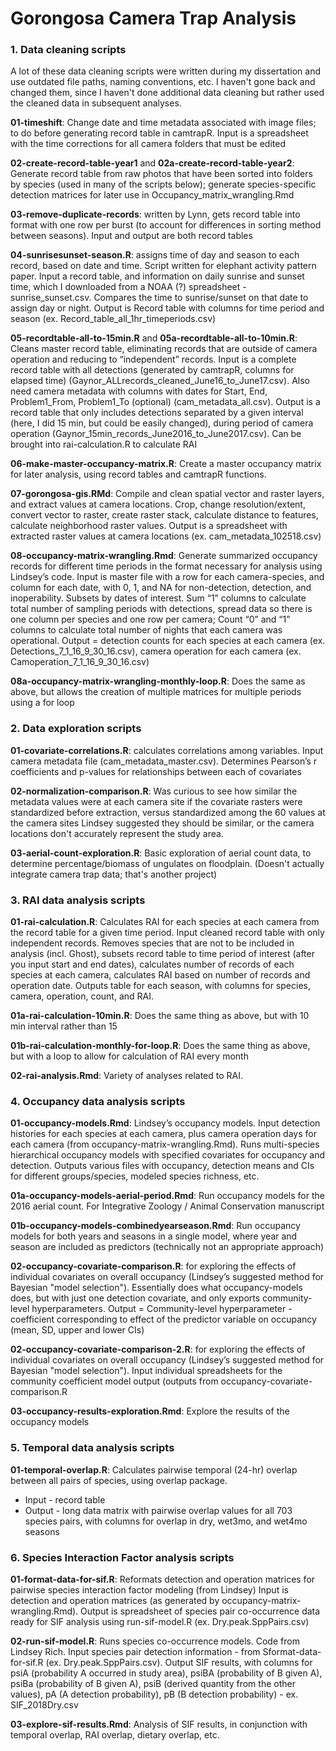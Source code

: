 # Gorongosa Camera Trap Analysis

### 1. Data cleaning scripts

A lot of these data cleaning scripts were written during my dissertation and use outdated file paths, naming conventions, etc. I haven't gone back and changed them, since I haven't done additional data cleaning but rather used the cleaned data in subsequent analyses.

**01-timeshift**: Change date and time metadata associated with image files; to do before generating record table in camtrapR. Input is a spreadsheet with the time corrections for all camera folders that must be edited

**02-create-record-table-year1** and **02a-create-record-table-year2**: Generate record table from raw photos that have been sorted into folders by species (used in many of the scripts below); generate species-specific detection matrices for later use in Occupancy_matrix_wrangling.Rmd

**03-remove-duplicate-records**: written by Lynn, gets record table into format with one row per burst (to account for differences in sorting method between seasons). Input and output are both record tables

**04-sunrisesunset-season.R**: assigns time of day and season to each record, based on date and time. Script written for elephant activity pattern paper. Input a record table, and information on daily sunrise and sunset time, which I downloaded from a NOAA (?) spreadsheet - sunrise_sunset.csv. Compares the time to sunrise/sunset on that date to assign day or night. Output is Record table with columns for time period and season (ex. Record_table_all_1hr_timeperiods.csv)

**05-recordtable-all-to-15min.R** and **05a-recordtable-all-to-10min.R**: Cleans master record table, eliminating records that are outside of camera operation and reducing to “independent” records. Input is a complete record table with all detections (generated by camtrapR, columns for elapsed time) (Gaynor_ALLrecords_cleaned_June16_to_June17.csv). Also need camera metadata with columns with dates for Start, End, Problem1_From, Problem1_To (optional) (cam_metadata_all.csv). Output is a record table that only includes detections separated by a given interval (here, I did 15 min, but could be easily changed), during period of camera operation (Gaynor_15min_records_June2016_to_June2017.csv). Can be brought into rai-calculation.R to calculate RAI
    
**06-make-master-occupancy-matrix.R**: Create a master occupancy matrix for later analysis, using record tables and camtrapR functions.
    
**07-gorongosa-gis.RMd**: Compile and clean spatial vector and raster layers, and extract values at camera locations. Crop, change resolution/extent, convert vector to raster, create raster stack, calculate distance to features, calculate neighborhood raster values. Output is a spreadsheet with extracted raster values at camera locations (ex. cam_metadata_102518.csv)

**08-occupancy-matrix-wrangling.Rmd**: Generate summarized occupancy records for different time periods in the format necessary for analysis using Lindsey’s code. Input is master file with a row for each camera-species, and column for each date, with 0, 1, and NA for non-detection, detection, and inoperability. Subsets by dates of interest. Sum “1” columns to calculate total number of sampling periods with detections, spread data so there is one column per species and one row per camera; Count “0” and “1” columns to calculate total number of nights that each camera was operational. Output = detection counts for each species at each camera (ex. Detections_7_1_16_9_30_16.csv), camera operation for each camera (ex. Camoperation_7_1_16_9_30_16.csv)

**08a-occupancy-matrix-wrangling-monthly-loop.R**: Does the same as above, but allows the creation of multiple matrices for multiple periods using a for loop

### 2. Data exploration scripts

**01-covariate-correlations.R**: calculates correlations among variables. Input camera metadata file (cam_metadata_master.csv). Determines Pearson’s r coefficients and p-values for relationships between each of covariates

**02-normalization-comparison.R**: Was curious to see how similar the metadata values were at each camera site if the covariate rasters were standardized before extraction, versus standardized among the 60 values at the camera sites Lindsey suggested they should be similar, or the camera locations don't accurately represent the study area.

**03-aerial-count-exploration.R**: Basic exploration of aerial count data, to determine percentage/biomass of ungulates on floodplain. (Doesn't actually integrate camera trap data; that's another project)


### 3. RAI data analysis scripts

**01-rai-calculation.R**: Calculates RAI for each species at each camera from the record table for a given time period. Input cleaned record table with only independent records. Removes species that are not to be included in analysis (incl. Ghost), subsets record table to time period of interest (after you input start and end dates), calculates number of records of each species at each camera, calculates RAI based on number of records and operation date. Outputs table for each season, with columns for species, camera, operation, count, and RAI.

**01a-rai-calculation-10min.R**: Does the same thing as above, but with 10 min interval rather than 15

**01b-rai-calculation-monthly-for-loop.R**: Does the same thing as above, but with a loop to allow for calculation of RAI every month

**02-rai-analysis.Rmd**: Variety of analyses related to RAI.


### 4. Occupancy data analysis scripts

**01-occupancy-models.Rmd**: Lindsey’s occupancy models. Input detection histories for each species at each camera, plus camera operation days for each camera (from occupancy-matrix-wrangling.Rmd). Runs multi-species hierarchical occupancy models with specified covariates for occupancy and detection. Outputs various files with occupancy, detection means and CIs for different groups/species, modeled species richness, etc.

**01a-occupancy-models-aerial-period.Rmd**: Run occupancy models for the 2016 aerial count. For Integrative Zoology / Animal Conservation manuscript

**01b-occupancy-models-combinedyearseason.Rmd**: Run occupancy models for both years and seasons in a single model, where year and season are included as predictors (technically not an appropriate approach)

**02-occupancy-covariate-comparison.R**: for exploring the effects of individual covariates on overall occupancy (Lindsey’s suggested method for Bayesian "model selection"). Essentially does what occupancy-models does, but with just one detection covariate, and only exports community-level hyperparameters. Output = Community-level hyperparameter - coefficient corresponding to effect of the predictor variable on occupancy (mean, SD, upper and lower CIs)
 
**02-occupancy-covariate-comparison-2.R**: for exploring the effects of individual covariates on overall occupancy (Lindsey’s suggested method for Bayesian "model selection"). Input individual spreadsheets for the community coefficient model output (outputs from occupancy-covariate-comparison.R

**03-occupancy-results-exploration.Rmd**: Explore the results of the occupancy models


### 5. Temporal data analysis scripts

**01-temporal-overlap.R**: Calculates pairwise temporal (24-hr) overlap between all pairs of species, using overlap package.
* Input - record table
* Output - long data matrix with pairwise overlap values for all 703 species pairs, with columns for overlap in dry, wet3mo, and wet4mo seasons

### 6. Species Interaction Factor analysis scripts

**01-format-data-for-sif.R**: Reformats detection and operation matrices for pairwise species interaction factor modeling (from Lindsey) Input is detection and operation matrices (as generated by occupancy-matrix-wrangling.Rmd). Output is spreadsheet of species pair co-occurrence data ready for SIF analysis using run-sif-model.R (ex. Dry.peak.SppPairs.csv)

**02-run-sif-model.R**: Runs species co-occurrence models. Code from Lindsey Rich. Input species pair detection information - from Sformat-data-for-sif.R (ex. Dry.peak.SppPairs.csv). Output SIF results, with columns for psiA (probability A occurred in study area), psiBA (probability of B given A), psiBa (probability of B given A), psiB (derived quantity from the other values), pA (A detection probability), pB (B detection probability) - ex. SIF_2018Dry.csv
    
**03-explore-sif-results.Rmd**: Analysis of SIF results, in conjunction with temporal overlap, RAI overlap, dietary overlap, etc.

